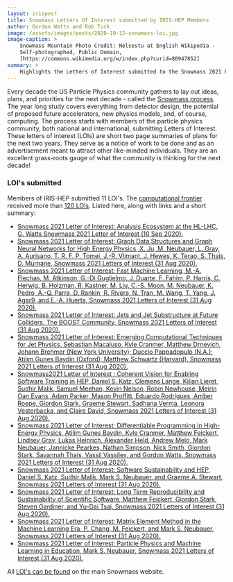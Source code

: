 ```yaml
---
layout: irispost
title: Snowmass Letters Of Interest submitted by IRIS-HEP Members
author: Gordon Watts and Rob Tuck
image: /assets/images/posts/2020-10-12-snowmass-loi.jpg
image-caption: >
    Snowmass Mountain Photo Credit: Nelsestu at English Wikipedia -
    Self-photographed, Public Domain,
    [https://commons.wikimedia.org/w/index.php?curid=80947852]
summary: >
    Highlights the Letters of Interest submitted to the Snowmass 2021 Process.
---
```


Every decade the US Particle Physics community gathers to lay out ideas, plans, and priorities for the next decade - called the [Snowmass process](https://snowmass21.org/start). The year long study covers everything from detector design, the potential of proposed future accelerators, new physics models, and, of course, computing. The process starts with members of the particle physics community, both national and international, submitting Letters of Interest. These letters of interest (LOIs) are short two page summaries of plans for the next two years. They serve as a notice of work to be done and as an advertisement meant to attract other like-minded individuals. They are an excellent grass-roots gauge of what the community is thinking for the next decade!

### LOI's submitted

Members of IRIS-HEP submitted 11 LOI's. The [computational frontier](https://snowmass21.org/computational/start) received more than [120 LOIs](https://www.snowmass21.org/docs/files/?dir=summaries/CompF). Listed here, along with links and a short summary:

- [Snowmass 2021 Letter of Interest: Analysis Ecosystem at the HL-LHC, G. Watts Snowmass 2021 Letter of Interest (10 Sep 2020).](https://www.snowmass21.org/docs/files/summaries/CompF/SNOWMASS21-CompF5_CompF7_Gordon_Watts-136.pdf)
- [Snowmass 2021 Letter of Interest: Graph Data Structures and Graph Neural Networks for High Energy Physics, X. Ju, M. Neubauer, L. Gray, A. Aurisano, T. R. F. P. Tomei, J.-R. Vlimant, J. Hewes, K. Terao, S. Thais, D. Murnane, Snowmass 2021 Letters of Interest (31 Aug 2020).](https://www.snowmass21.org/docs/files/summaries/CompF/SNOWMASS21-CompF3_CompF0-118.pdf)
- [Snowmass 2021 Letter of Interest: Fast Machine Learning, M.-A. Flechas, M. Atkinson, G.-Di Guglielmo, J. Duarte, F. Fahim, P. Harris, C. Herwig, B. Holzman, R. Kastner, M. Liu, C.-S. Moon, M. Neubauer, K. Pedro, A.-Q. Parra, D. Rankin, R. Rivera, N. Tran, M. Wang, T. Yang, J. Agar9, and E.-A. Huerta, Snowmass 2021 Letters of Interest (31 Aug 2020).](https://www.snowmass21.org/docs/files/summaries/CompF/SNOWMASS21-CompF3_CompF0-IF4_IF7-128.pdf)
- [Snowmass 2021 Letter of Interest: Jets and Jet Substructure at Future Colliders, The BOOST Community, Snowmass 2021 Letters of Interest (31 Aug 2020).](https://www.snowmass21.org/docs/files/summaries/EF/SNOWMASS21-EF5_EF7-TF7_TF0-IF6_IF3-CompF3_CompF0_Ben_Nachman-140.pdf)
- [Snowmass 2021 Letter of Interest: Emerging Computational Techniques for Jet Physics, Sebastian Macaluso, Kyle Cranmer, Matthew Drnevich, Johann Brehmer (New York University); Duccio Pappadopulo (N.A.); Atılım Gunes Baydin (Oxford); Matthew Schwartz (Harvard), Snowmass 2021 Letters of Interest (31 Aug 2020).](https://www.snowmass21.org/docs/files/summaries/CompF/SNOWMASS21-CompF2_CompF3-EF8_EF5_Kyle_Cranmer-046.pdf)
- [Snowmass2021 Letter of Interest : Coherent Vision for Enabling Software Training in HEP, Daniel S. Katz, Clemens Lange, Kilian Lieret, Sudhir Malik, Samuel Meehan, Kevin Nelson, Robin Newhouse, Meirin Oan Evans, Adam Parker, Mason Proffitt, Eduardo Rodrigues, Amber Roepe, Giordon Stark, Graeme Stewart, Sadhana Verma, Leonora Vesterbacka, and Claire David, Snowmass 2021 Letters of Interest (31 Aug 2020).](https://www.snowmass21.org/docs/files/summaries/CommF/SNOWMASS21-CommF4_CommF0-CompF0_CompF0_Samuel_Meehan-030.pdf)
- [Snowmass 2021 Letter of Interest: Differentiable Programming in High-Energy Physics, Atilim Gunes Baydin, Kyle Cranmer, Matthew Feickert, Lindsey Gray, Lukas Heinrich, Alexander Held, Andrew Melo, Mark Neubauer, Jannicke Pearkes, Nathan Simpson, Nick Smith, Giordon Stark, Savannah Thais, Vassil Vassilev, and Gordon Watts, Snowmass 2021 Letters of Interest (31 Aug 2020).](https://www.snowmass21.org/docs/files/summaries/CompF/SNOWMASS21-CompF5_CompF3_Gordon_Watts-046.pdf)
- [Snowmass 2021 Letter of Interest: Software Sustainability and HEP, Daniel S. Katz, Sudhir Malik, Mark S. Neubauer, and Graeme A. Stewart, Snowmass 2021 Letters of Interest (31 Aug 2020).](https://www.snowmass21.org/docs/files/summaries/CommF/SNOWMASS21-CommF0_CommF4-CompF0_CompF7_DanielSKatz-038.pdf)
- [Snowmass 2021 Letter of Interest: Long Term Reproducibility and Sustainability of Scientific Software, Matthew Feickert, Giordon Stark, Steven Gardiner, and Yu-Dai Tsai, Snowmass 2021 Letters of Interest (31 Aug 2020).](https://www.snowmass21.org/docs/files/summaries/CompF/SNOWMASS21-CompF7_CompF0_Matthew_Feickert-107.pdf)
- [Snowmass 2021 Letter of Interest: Matrix Element Method in the Machine Learning Era, P. Chang, M. Feickert, and Mark S. Neubauer, Snowmass 2021 Letters of Interest (31 Aug 2020).](https://www.snowmass21.org/docs/files/summaries/CompF/SNOWMASS21-CompF3_CompF5-EF0_EF0_Mark_Neubauer-121.pdf)
- [Snowmass 2021 Letter of Interest: Particle Physics and Machine Learning in Education, Mark S. Neubauer, Snowmass 2021 Letters of Interest (31 Aug 2020).](https://www.snowmass21.org/docs/files/summaries/CompF/SNOWMASS21-CompF3_CompF0-CommF0_CommF0_Mark_Neubauer-130.pdf)

All [LOI's can be found](https://www.snowmass21.org/docs/files/?dir=summaries/) on the main Snowmass website.
